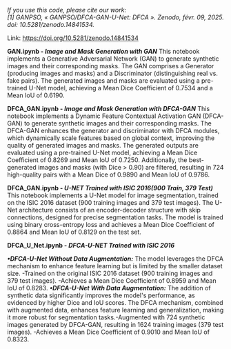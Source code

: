 _If you use this code, please cite our work:  
[1] GANPSO, « GANPSO/DFCA-GAN-U-Net: DFCA ». Zenodo, févr. 09, 2025. doi: 10.5281/zenodo.14841534._

Link: https://doi.org/10.5281/zenodo.14841534

**GAN.ipynb - _Image and Mask Generation with GAN_**
This notebook implements a Generative Adversarial Network (GAN) to generate synthetic images and their corresponding masks. The GAN comprises a Generator (producing images and masks) and a Discriminator (distinguishing real vs. fake pairs). The generated images and masks are evaluated using a pre-trained U-Net model, achieving a Mean Dice Coefficient of 0.7534 and a Mean IoU of 0.6190.

**DFCA_GAN.ipynb - _Image and Mask Generation with DFCA-GAN_**
This notebook implements a Dynamic Feature Contextual Activation GAN (DFCA-GAN) to generate synthetic images and their corresponding masks. The DFCA-GAN enhances the generator and discriminator with DFCA modules, which dynamically scale features based on global context, improving the quality of generated images and masks. The generated outputs are evaluated using a pre-trained U-Net model, achieving a Mean Dice Coefficient of 0.8269 and Mean IoU of 0.7250. Additionally, the best-generated images and masks (with Dice > 0.90) are filtered, resulting in 724 high-quality pairs with a Mean Dice of 0.9890 and Mean IoU of 0.9786. 

**DFCA_GAN.ipynb - _U-NET Trained with ISIC 2016(900 Train, 379 Test)_**
This notebook implements a U-Net model for image segmentation, trained on the ISIC 2016 dataset (900 training images and 379 test images). The U-Net architecture consists of an encoder-decoder structure with skip connections, designed for precise segmentation tasks. The model is trained using binary cross-entropy loss and achieves a Mean Dice Coefficient of 0.8864 and Mean IoU of 0.8129 on the test set.

**DFCA_U_Net.ipynb - _DFCA-U-NET Trained with ISIC 2016_**

 _**•DFCA-U-Net Without Data Augmentation:**_ The model leverages the DFCA mechanism to enhance feature learning but is limited by the smaller dataset size. -Trained on the original ISIC 2016 dataset (900 training images and 379 test images). -Achieves a Mean Dice Coefficient of 0.8959 and Mean IoU of 0.8283. _**•DFCA-U-Net With Data Augmentation:**_ The addition of synthetic data significantly improves the model's performance, as evidenced by higher Dice and IoU scores. The DFCA mechanism, combined with augmented data, enhances feature learning and generalization, making it more robust for segmentation tasks.-Augmented with 724 synthetic images generated by DFCA-GAN, resulting in 1624 training images (379 test images). -Achieves a Mean Dice Coefficient of 0.9010 and Mean IoU of 0.8323.



